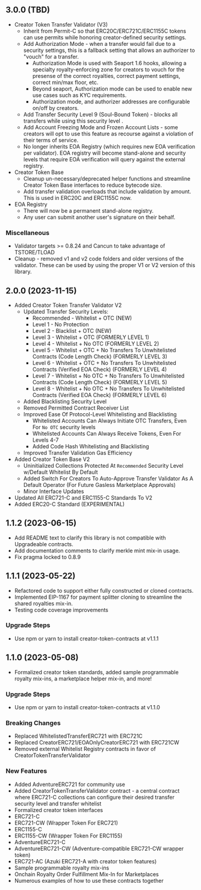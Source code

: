 ## 3.0.0 (TBD)

* Creator Token Transfer Validator (V3)
    * Inherit from Permit-C so that ERC20C/ERC721C/ERC1155C tokens can use permits while honoring creator-defined security settings.
    * Add Authorization Mode - when a transfer would fail due to a security settings, this is a fallback setting that allows an authorizer to "vouch" for a transfer.
        * Authorization Mode is used with Seaport 1.6 hooks, allowing a specialty royalty-enforcing zone for creators to vouch for the presense of the correct royalties, correct payment settings, correct min/max floor, etc.
        * Beyond seaport, Authorization mode can be used to enable new use cases such as KYC requirements.
        * Authorization mode, and authorizer addresses are configurable on/off by creators.
    * Add Transfer Security Level 9 (Soul-Bound Token) - blocks all transfers while using this security level .
    * Add Account Freezing Mode and Frozen Account Lists - some creators will opt to use this feature as recourse against a violation of their terms of service.
    * No longer inherits EOA Registry (which requires new EOA verification per validator).  EOA registry will become stand-alone and security levels that require EOA verification will query against the external registry.
* Creator Token Base
    * Cleanup un-necessary/deprecated helper functions and streamline Creator Token Base interfaces to reduce bytecode size.
    * Add transfer validation overloads that include validation by amount.  This is used in ERC20C and ERC1155C now.
* EOA Registry
    * There will now be a permanent stand-alone registry.
    * Any user can submit another user's signature on their behalf.

### Miscellaneous

* Validator targets >= 0.8.24 and Cancun to take advantage of TSTORE/TLOAD
* Cleanup - removed v1 and v2 code folders and older versions of the validator.  These can be used by using the proper V1 or V2 version of this library. 

## 2.0.0 (2023-11-15)

* Added Creator Token Transfer Validator V2
  * Updated Transfer Security Levels:
    * Recommended - Whitelist + OTC (NEW)
    * Level 1 - No Protection
    * Level 2 - Blacklist + OTC (NEW)
    * Level 3 - Whitelist + OTC (FORMERLY LEVEL 1)
    * Level 4 - Whitelist + No OTC (FORMERLY LEVEL 2)
    * Level 5 - Whitelist + OTC + No Transfers To Unwhitelisted Contracts (Code Length Check) (FORMERLY LEVEL 3)
    * Level 6 - Whitelist + OTC + No Transfers To Unwhitelisted Contracts (Verified EOA Check) (FORMERLY LEVEL 4)
    * Level 7 - Whitelist + No OTC + No Transfers To Unwhitelisted Contracts (Code Length Check) (FORMERLY LEVEL 5)
    * Level 8 - Whitelist + No OTC + No Transfers To Unwhitelisted Contracts (Verified EOA Check) (FORMERLY LEVEL 6)
  * Added Blacklisting Security Level
  * Removed Permitted Contract Receiver List
  * Improved Ease Of Protocol-Level Whitelisting and Blacklisting
    * Whitelisted Accounts Can Always Initiate OTC Transfers, Even For `No OTC` security levels
    * Whitelisted Accounts Can Always Receive Tokens, Even For Levels 4-7
    * Added Code Hash Whitelisting and Blacklisting
  * Improved Transfer Validation Gas Efficiency
* Added Creator Token Base V2
  * Uninitialized Collections Protected At `Recommended` Security Level w/Default Whitelist By Default
  * Added Switch For Creators To Auto-Approve Transfer Validator As A Default Operator (For Future Gasless Marketplace Approvals)
  * Minor Interface Updates
* Updated All ERC721-C and ERC1155-C Standards To V2
* Added ERC20-C Standard (EXPERIMENTAL)

## 1.1.2 (2023-06-15)

* Add README text to clarify this library is not compatible with Upgradeable contracts.
* Add documentation comments to clarify merkle mint mix-in usage.
* Fix pragma locked to 0.8.9

## 1.1.1 (2023-05-22)

* Refactored code to support either fully constructed or cloned contracts.
* Implemented EIP-1167 for payment splitter cloning to streamline the shared royalties mix-in.
* Testing code coverage improvements

### Upgrade Steps
* Use npm or yarn to install creator-token-contracts at v1.1.1

## 1.1.0 (2023-05-08)

* Formalized creator token standards, added sample programmable royalty mix-ins, a marketplace helper mix-in, and more!

### Upgrade Steps
* Use npm or yarn to install creator-token-contracts at v1.1.0

### Breaking Changes
* Replaced WhitelistedTransferERC721 with ERC721C
* Replaced CreatorERC721/EOAOnlyCreatorERC721 with ERC721CW
* Removed external Whitelist Registry contracts in favor of CreatorTokenTransferValidator

### New Features
* Added AdventureERC721 for community use
* Added CreatorTokenTransferValidator contract - a central contract where ERC721-C collections can configure their desired transfer security level and transfer whitelist
* Formalized creator token interfaces
* ERC721-C
* ERC721-CW (Wrapper Token For ERC721)
* ERC1155-C
* ERC1155-CW (Wrapper Token For ERC1155)
* AdventureERC721-C
* AdventureERC721-CW (Adventure-compatible ERC721-CW wrapper token)
* ERC721-AC (Azuki ERC721-A with creator token features)
* Sample programmable royalty mix-ins
* Onchain Royalty Order Fulfillment Mix-In for Marketplaces
* Numerous examples of how to use these contracts together
